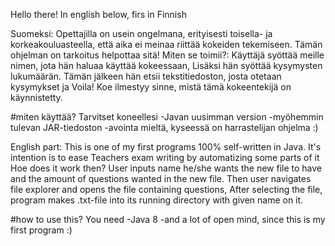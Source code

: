 Hello there!
In english below, firs in Finnish

Suomeksi:
Opettajilla on usein ongelmana, erityisesti toisella- ja korkeakouluasteella, että aika ei meinaa riittää kokeiden tekemiseen. Tämän ohjelman on tarkoitus helpottaa sitä!
Miten se toimii?:
Käyttäjä syöttää meille nimen, jota hän haluaa käyttää kokeessaan, Lisäksi hän syöttää kysymysten lukumäärän. Tämän jälkeen hän etsii tekstitiedoston, josta otetaan kysymykset ja Voila! Koe ilmestyy sinne, mistä tämä kokeentekijä on käynnistetty.

#miten käyttää?
Tarvitset koneellesi
  -Javan uusimman version
  -myöhemmin tulevan JAR-tiedoston
  -avointa mieltä, kyseessä on harrastelijan ohjelma :)

English part:
This is one of my first programs 100% self-written in Java.
It's intention is to ease Teachers exam writing by automatizing some parts of it 
Hoe does it work then?
User inputs name he/she wants the new file to have and the amount of questions wanted in the new file. Then user navigates file explorer and opens the file containing questions, After selecting the file, program makes .txt-file into its running directory with given name on it.

#how to use this?
You need
  -Java 8
  -and a lot of open mind, since this is my first program :)
